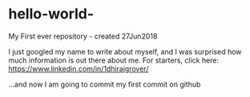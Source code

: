 # hello-world-
My First ever repository - created 27Jun2018

I just googled my name to write about myself, and I was surprised how much information is out there about me. For starters, click here: https://www.linkedin.com/in/1dhirajgrover/

...and now I am going to commit my first commit on github

